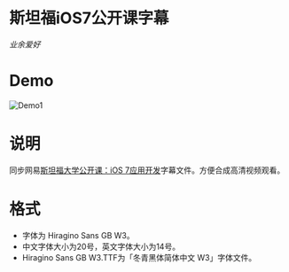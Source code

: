 斯坦福iOS7公开课字幕
====================
*业余爱好*

Demo
====

![Demo1](https://github.com/jkyin/Subtitle/blob/master/Demo1.png?raw=true)

说明
====

同步网易[斯坦福大学公开课：iOS 7应用开发](http://v.163.com/special/opencourse/ios7.html)字幕文件。方便合成高清视频观看。

格式
====

* 字体为 Hiragino Sans GB W3。
* 中文字体大小为20号，英文字体大小为14号。
* Hiragino Sans GB W3.TTF为「冬青黑体简体中文 W3」字体文件。
